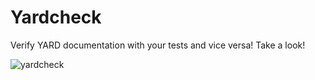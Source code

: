 # Yardcheck

Verify YARD documentation with your tests and vice versa! Take a look!

![yardcheck](https://cloud.githubusercontent.com/assets/2085622/24262402/211ecfbe-0fb7-11e7-86f7-1b287298339f.gif)
